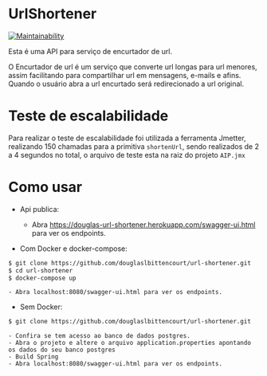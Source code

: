 # UrlShortener

[![Maintainability](https://api.codeclimate.com/v1/badges/d90e0f308dca4ed4cb90/maintainability)](https://codeclimate.com/github/douglaslbittencourt/url-shortener)


Esta é uma API para serviço de encurtador de url.

O Encurtador de url é um serviço que converte url longas para url menores, assim facilitando para compartilhar url em mensagens, e-mails e afins. Quando o usuário abra a url encurtado será redirecionado a url original. 

# Teste de escalabilidade

Para realizar o teste de escalabilidade foi utilizada a ferramenta Jmetter, realizando 150 chamadas para a primitiva `shortenUrl`, sendo realizados de 2 a 4 segundos no total, o arquivo de teste esta na raiz do projeto `AIP.jmx`

# Como usar 

+ Api publica:

	- Abra https://douglas-url-shortener.herokuapp.com/swagger-ui.html para ver os endpoints. 

+ Com Docker e docker-compose: 

```sh
$ git clone https://github.com/douglaslbittencourt/url-shortener.git
$ cd url-shortener 
$ docker-compose up 
```

    - Abra localhost:8080/swagger-ui.html para ver os endpoints. 

+ Sem Docker: 

```sh
$ git clone https://github.com/douglaslbittencourt/url-shortener.git
```
    - Confira se tem acesso ao banco de dados postgres.
    - Abra o projeto e altere o arquivo application.properties apontando os dados do seu banco postgres
    - Build Spring
    - Abra localhost:8080/swagger-ui.html para ver os endpoints.

